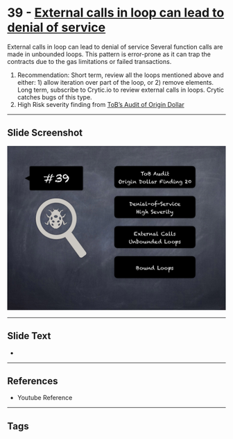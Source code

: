 
# 39 - [External calls in loop can lead to denial of service](./External%20calls%20in%20loop%20can%20lead%20to%20denial%20of%20service.md)

External calls in loop can lead to denial of service Several function calls are made in unbounded loops. This pattern is error-prone as it can trap the contracts due to the gas limitations or failed transactions.


1. Recommendation: Short term, review all the loops mentioned above and either: 1) allow iteration over part of the loop, or 2) remove elements. Long term, subscribe to Crytic.io to review external calls in loops. Crytic catches bugs of this type.
2. High Risk severity finding from [ToB’s Audit of Origin Dollar](https://github.com/trailofbits/publications/blob/master/reviews/OriginDollar.pdf)


___
## Slide Screenshot
![039.png](../../images/7.%20Audit%20Findings%20101/039.png)
___
## Slide Text
- 
___
## References
- Youtube Reference
___
## Tags
